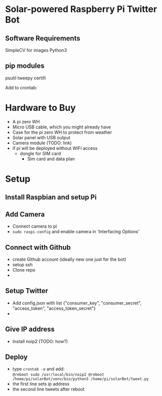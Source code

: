 # Solar-powered Raspberry Pi Twitter Bot



## Software Requirements
SimpleCV for images
Python3

## pip modules
psutil
tweepy
certifi

Add to crontab:





# Hardware to Buy

- A pi zero WH
- Micro USB cable, which you might already have
- Case for the pi zero WH to protect from weather
- Solar panel with USB output
- Camera module (TODO: link)
- if pi will be deployed without WiFi access
	- dongle for SIM card
        - Sim card and data plan

# Setup

## Install Raspbian and setup Pi

## Add Camera

- Connect camera to pi
- `sudo raspi-config` and enable camera in 'Interfacing Options' 

## Connect with Github

- create Github account (ideally new one just for the bot)
- setup ssh
- Clone repo
- 

## Setup Twitter

- Add config.json with list {"consumer_key", "consumer_secret", "access_token", "access_token_secret"}
- 

## Give IP address

- Install noip2 (TODO: how?)

## Deploy 

- type `crontab -e` and add:  
`@reboot sudo /usr/local/bin/noip2
 @reboot /home/pi/solarBot/venv/bin/python3 /home/pi/solarBot/tweet.py
`
- the first line sets ip address
- the second line tweets after reboot
 
